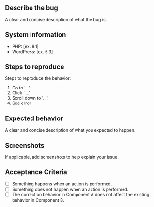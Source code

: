 ## Describe the bug
A clear and concise description of what the bug is.

## System information
- PHP: [ex. 8.1]
- WordPress: [ex. 6.3]

## Steps to reproduce
Steps to reproduce the behavior:
1. Go to '...'
2. Click '....'
3. Scroll down to '....'
4. See error

## Expected behavior
A clear and concise description of what you expected to happen.

## Screenshots
If applicable, add screenshots to help explain your issue.

## Acceptance Criteria

<!-- Define the conditions that must be true to close the issue. -->

- [ ] Something happens when an action is performed.
- [ ] Something does not happen when an action is performed.
- [ ] The correction behavior in Component A does not affect the existing behavior in Component B.
